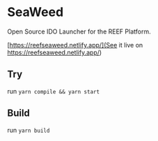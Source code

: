 # SeaWeed

Open Source IDO Launcher for the REEF Platform.

[https://reefseaweed.netlify.app/](See it live on https://reefseaweed.netlify.app/)

## Try

run `yarn compile && yarn start`

## Build

run `yarn build`

